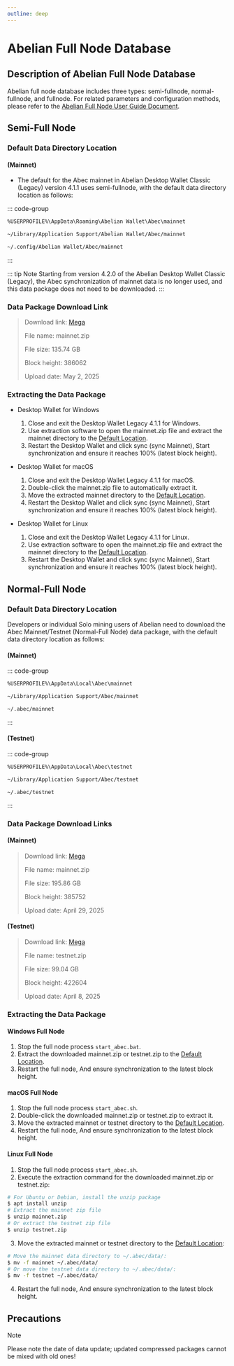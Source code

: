 ```yaml
---
outline: deep
---
```


# Abelian Full Node Database

## Description of Abelian Full Node Database

Abelian full node database includes three types: semi-fullnode, normal-fullnode, and fullnode. For related parameters and configuration methods, please refer to the [Abelian Full Node User Guide Document](/guide/cli-full-node#_2-configuration-abec).

## Semi-Full Node

### Default Data Directory Location

#### (Mainnet)

- The default for the Abec mainnet in Abelian Desktop Wallet Classic (Legacy) version 4.1.1 uses semi-fullnode, with the default data directory location as follows:

::: code-group

```txt [Windows]
%USERPROFILE%\AppData\Roaming\Abelian Wallet\Abec\mainnet
```

```txt [MacOS]
~/Library/Application Support/Abelian Wallet/Abec/mainnet
```

```txt [Linux]
~/.config/Abelian Wallet/Abec/mainnet
```
:::

::: tip Note
Starting from version 4.2.0 of the Abelian Desktop Wallet Classic (Legacy), the Abec synchronization of mainnet data is no longer used, and this data package does not need to be downloaded.
:::

### Data Package Download Link

> Download link: [Mega](https://mega.nz/file/tzVAHbyR#UsDY4lKMhEn0W0O_XUimOngMzksuvnj1yGrCWDfI0mE)
> 
> File name: mainnet.zip
> 
> File size: 135.74 GB
> 
> Block height: 386062
> 
> Upload date: May 2, 2025

### Extracting the Data Package

- Desktop Wallet for Windows
  1. Close and exit the Desktop Wallet Legacy 4.1.1 for Windows.
  2. Use extraction software to open the mainnet.zip file and extract the mainnet directory to the [Default Location](#default-data-directory-location).
  3. Restart the Desktop Wallet and click sync (sync Mainnet), Start synchronization and ensure it reaches 100% (latest block height).

- Desktop Wallet for macOS
  1. Close and exit the Desktop Wallet Legacy 4.1.1 for macOS.
  2. Double-click the mainnet.zip file to automatically extract it.
  3. Move the extracted mainnet directory to the [Default Location](#default-data-directory-location).
  4. Restart the Desktop Wallet and click sync (sync Mainnet), Start synchronization and ensure it reaches 100% (latest block height).

- Desktop Wallet for Linux
  1. Close and exit the Desktop Wallet Legacy 4.1.1 for Linux.
  2. Use extraction software to open the mainnet.zip file and extract the mainnet directory to the [Default Location](#default-data-directory-location).
  3. Restart the Desktop Wallet and click sync (sync Mainnet), Start synchronization and ensure it reaches 100% (latest block height).

## Normal-Full Node

### Default Data Directory Location

Developers or individual Solo mining users of Abelian need to download the Abec Mainnet/Testnet (Normal-Full Node) data package, with the default data directory location as follows:

#### (Mainnet)
::: code-group

```txt [Windows]
%USERPROFILE%\AppData\Local\Abec\mainnet
```

```txt [MacOS]
~/Library/Application Support/Abec/mainnet
```

```txt [Linux]
~/.abec/mainnet
```
:::

#### (Testnet)

::: code-group

```txt [Windows]
%USERPROFILE%\AppData\Local\Abec\testnet
```

```txt [MacOS]
~/Library/Application Support/Abec/testnet
```

```txt [Linux]
~/.abec/testnet
```
:::

### Data Package Download Links

#### (Mainnet)

> Download link: [Mega](https://mega.nz/file/wydjFZxL#aVfZjBWQlYEnwiLkC4N95WOH60cbML-kEpKVZzZdjFY)
> 
> File name: mainnet.zip
> 
> File size: 195.86 GB
> 
> Block height: 385752
> 
> Upload date: April 29, 2025

#### (Testnet)

> Download link: [Mega](https://mega.nz/file/Yvs0VDAL#UfIcwgB37sEMT31rjVZCZVZSj_5eKAYmaKalnd2sMrI)
> 
> File name: testnet.zip
> 
> File size: 99.04 GB
>
> Block height: 422604
>
> Upload date: April 8, 2025

### Extracting the Data Package

#### Windows Full Node

1. Stop the full node process `start_abec.bat`.
2. Extract the downloaded mainnet.zip or testnet.zip to the  [Default Location](#default-data-directory-location-1).
3. Restart the full node, And ensure synchronization to the latest block height.

#### macOS Full Node

1. Stop the full node process `start_abec.sh`.
2. Double-click the downloaded mainnet.zip or testnet.zip to extract it.
3. Move the extracted mainnet or testnet directory to the  [Default Location](#default-data-directory-location-1).
4. Restart the full node, And ensure synchronization to the latest block height.

#### Linux Full Node

1. Stop the full node process `start_abec.sh`.
2. Execute the extraction command for the downloaded mainnet.zip or testnet.zip:

```bash
# For Ubuntu or Debian, install the unzip package
$ apt install unzip
# Extract the mainnet zip file
$ unzip mainnet.zip
# Or extract the testnet zip file
$ unzip testnet.zip
```

3. Move the extracted mainnet or testnet directory to the  [Default Location](#default-data-directory-location-1):
```bash
# Move the mainnet data directory to ~/.abec/data/:
$ mv -f mainnet ~/.abec/data/
# Or move the testnet data directory to ~/.abec/data/:
$ mv -f testnet ~/.abec/data/
```

4. Restart the full node, And ensure synchronization to the latest block height.

## Precautions

> [!NOTE]
> Please note the date of data update; updated compressed packages cannot be mixed with old ones!